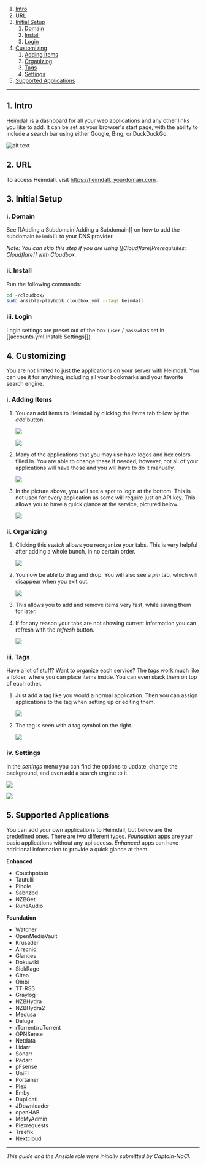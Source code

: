 
<!-- TOC depthFrom:1 depthTo:6 withLinks:1 updateOnSave:1 orderedList:1 -->

1. [Intro](#1-intro)
2. [URL](#2-url)
3. [Initial Setup](#3-initial-setup)
	1. [Domain](#i-domain)
	2. [Install](#ii-install)
	3. [Login](#iii-login)
4. [Customizing](#4-customizing)
	1. [Adding Items](#i-adding-items)
	2. [Organizing](#ii-organizing)
	3. [Tags](#iii-tags)
	4. [Settings](#iv-settings)
5. [Supported Applications](#5-supported-applications)

<!-- /TOC -->



---


## 1. Intro


[Heimdall](https://heimdall.site/) is a dashboard for all your web applications and any other links you like to add. It can be set as your browser's start page, with the ability to include a search bar using either Google, Bing, or DuckDuckGo.


![alt text](https://i.imgur.com/MrC4QpN.gif)




## 2. URL

To access Heimdall, visit https://heimdall._yourdomain.com_


## 3. Initial Setup

### i. Domain

See [[Adding a Subdomain|Adding a Subdomain]] on how to add the subdomain `heimdall` to your DNS provider.

_Note: You can skip this step if you are using [[Cloudflare|Prerequisites: Cloudflare]] with Cloudbox._

### ii. Install

Run the following commands:

 ```bash
 cd ~/cloudbox/
 sudo ansible-playbook cloudbox.yml --tags heimdall
 ```

### iii. Login

Login settings are preset out of the box (`user` / `passwd` as set in [[accounts.yml|Install: Settings]]).

## 4. Customizing

You are not limited to just the applications on your server with Heimdall. You can use it for anything, including  all your bookmarks and your favorite search engine.

### i. Adding Items

1. You can add items to Heimdall by clicking the _items_ tab follow by the _add_ button.

   ![](https://i.imgur.com/0c5jFEx.png)

   ![](https://i.imgur.com/3OLPW88.png)

2. Many of the applications that you may use have logos and hex colors filled in. You are able to change these if needed, however, not all of your applications will have these and you will have to do it manually.

   ![](https://i.imgur.com/pydRkW7.png)

3. In the picture above, you will see a spot to login at the bottom. This is not used for every application as some will require just an API key. This allows you to have a quick glance at the service, pictured below.

   ![](https://i.imgur.com/1Mkwze1.png)

### ii. Organizing

1. Clicking this _switch_ allows you reorganize your tabs. This is very helpful after adding a whole bunch, in no certain order.

   ![](https://i.imgur.com/mxNEvpp.png)

2. You now be able to drag and drop. You will also see a _pin_ tab, which will disappear when you exit out.

   ![](https://i.imgur.com/o9dB7us.png)

3. This allows you to add and remove items very fast, while saving them for later.

4. If for any reason your tabs are not showing current information you can refresh with the _refresh_ button.

   ![](https://i.imgur.com/Ctm2nyq.png)

### iii. Tags

Have a lot of stuff? Want to organize each service? The _tags_ work much like a folder, where you can place items inside. You can even stack them on top of each other.


1. Just add a tag like you would a normal application. Then you can assign applications to the tag when setting up or editing them.

   ![](https://i.imgur.com/hsLOlXk.png)

2. The tag is seen with a tag symbol on the right.

   ![](https://i.imgur.com/gxtblyb.png)

### iv. Settings

In the _settings_ menu you can find the options to update, change the background, and even add a search engine to it.

  ![](https://i.imgur.com/tFyp4Br.png)

  ![](https://i.imgur.com/C7hLmrd.png)

## 5. Supported Applications
You can add your own applications to Heimdall, but below are the predefined ones. There are two different types. _Foundation_ apps are your basic applications without any api access. _Enhanced_ apps can have additional information to provide a quick glance at them.

**Enhanced**
* Couchpotato
* Tautulli
* Pihole
* Sabnzbd
* NZBGet
* RuneAudio

**Foundation**
* Watcher
* OpenMediaVault
* Krusader
* Airsonic
* Glances
* Dokuwiki
* SickRage
* Gitea
* Ombi
* TT-RSS
* Graylog
* NZBHydra
* NZBHydra2
* Medusa
* Deluge
* rTorrent/ruTorrent
* OPNSense
* Netdata
* Lidarr
* Sonarr
* Radarr
* pFsense
* UniFI
* Portainer
* Plex
* Emby
* Duplicati
* JDownloader
* openHAB
* McMyAdmin
* Plexrequests
* Traefik
* Nextcloud


---

_This guide and the Ansible role were initially submitted by Captain-NaCl._
